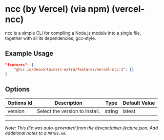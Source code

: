 
# ncc (by Vercel) (via npm) (vercel-ncc)

ncc is a simple CLI for compiling a Node.js module into a single file, together with all its dependencies, gcc-style.

## Example Usage

```json
"features": {
    "ghcr.io/devcontainers-extra/features/vercel-ncc:1": {}
}
```

## Options

| Options Id | Description | Type | Default Value |
|-----|-----|-----|-----|
| version | Select the version to install. | string | latest |



---

_Note: This file was auto-generated from the [devcontainer-feature.json](devcontainer-feature.json).  Add additional notes to a `NOTES.md`._

